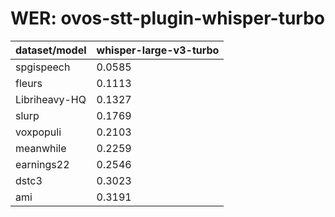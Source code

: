 
# WER: ovos-stt-plugin-whisper-turbo
|dataset/model|whisper-large-v3-turbo|
|-|-|
| spgispeech | 0.0585 |
| fleurs | 0.1113 |
| Libriheavy-HQ | 0.1327 |
| slurp | 0.1769 |
| voxpopuli | 0.2103 |
| meanwhile | 0.2259 |
| earnings22 | 0.2546 |
| dstc3 | 0.3023 |
| ami | 0.3191 |